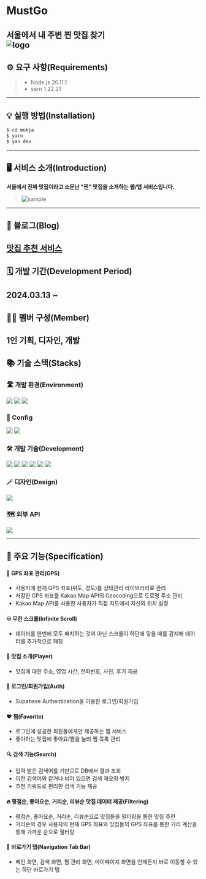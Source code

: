 # MustGo
**서울에서 내 주변 찐 맛집 찾기**<br/>
![logo](https://github.com/Jack42chj/Mukja/assets/86552441/3dd58f46-c7f9-4131-9376-e3eb7200898e)
---


## ⚙️ 요구 사항(Requirements)
> -   Node.js 20.11.1
> -   yarn 1.22.21
---


## 💡 실행 방법(Installation)
```bash
$ cd mukja
$ yarn
$ yan dev
```
---


## 🖥️ 서비스 소개(Introduction)
**서울에서 진짜 맛집이라고 소문난 "찐" 맛집을 소개하는 웹/앱 서비스입니다.**<br/>
> ![sample](https://github.com/Jack42chj/Mukja/assets/86552441/bbb798f1-fe4c-43f2-9262-5a71dc18c949)
---


## 📖 블로그(Blog)
[맛집 추천 서비스](https://velog.io/@hojinch99/series/%EB%A7%9B%EC%A7%91-%EC%B6%94%EC%B2%9C-%EC%84%9C%EB%B9%84%EC%8A%A4)
---


## 🗓️ 개발 기간(Development Period)
**2024.03.13 ~**
---


## 🙋‍♂️ 멤버 구성(Member)
**1인 기획, 디자인, 개발**
---


## 📚 기술 스택(Stacks)
### 🛣️ 개발 환경(Environment)
<div>
  <img src="https://img.shields.io/badge/VisualStudioCode-007ACC?style=for-the-badge&logo=visualstudiocode&logoColor=white">
  <img src="https://img.shields.io/badge/Github-181717?style=for-the-badge&logo=github&logoColor=white">
  <img src="https://img.shields.io/badge/Git-F05032?style=for-the-badge&logo=git&logoColor=white">
</div>

### 💫 Config
<div>
  <img src="https://img.shields.io/badge/Yarn-2C8EBB?style=for-the-badge&logo=yarn&logoColor=white">
  <img src="https://img.shields.io/badge/vite-646CFF?style=for-the-badge&logo=vite&logoColor=white">
</div>

### 🛠️ 개발 기술(Development)
<div>
  <img src="https://img.shields.io/badge/Typescript-3178C6?style=for-the-badge&logo=typescript&logoColor=white">
  <img src="https://img.shields.io/badge/React-61DAFB?style=for-the-badge&logo=react&logoColor=white">
  <img src="https://img.shields.io/badge/Supabase-3FCF8E?style=for-the-badge&logo=supabase&logoColor=white">
  <img src="https://img.shields.io/badge/Zustand-696969?style=for-the-badge&logo=react&logoColor=white">
  <img src="https://img.shields.io/badge/styledcomponents-DB7093?style=for-the-badge&logo=styledcomponents&logoColor=white">
  <img src="https://img.shields.io/badge/reactrouter-CA4245?style=for-the-badge&logo=reactrouter&logoColor=white">
</div>

### 🪄 디자인(Design)
<div>
  <img src="https://img.shields.io/badge/Figma-F24E1E?style=for-the-badge&logo=figma&logoColor=white">
</div>

### 🗺️ 외부 API
<div>
  <img src="https://img.shields.io/badge/kakaomapapi-FFCD00?style=for-the-badge&logo=kakao&logoColor=white">
</div>

---

## 🌟 주요 기능(Specification)
#### 📌 GPS 좌표 관리(GPS)
- 사용자에 현재 GPS 좌표(위도, 경도)를 상태관리 라이브러리로 관리
- 저장한 GPS 좌표를 Kakao Map API의 Geocoding으로 도로명 주소 관리
- Kakao Map API를 사용한 사용자가 직접 지도에서 자신의 위치 설정

#### ♾️ 무한 스크롤(Infinite Scroll)
-   데이터를 한번에 모두 패치하는 것이 아닌 스크롤이 하단에 닿을 때를 감지해 데이터를 추가적으로 패칭

#### 🍴 맛집 소개(Player)
- 맛집에 대한 주소, 영업 시간, 전화번호, 사진, 후기 제공

#### 🔑 로그인/회원가입(Auth)
- Supabase Authentication을 이용한 로그인/회원가입

#### ❤️ 찜(Favorite)
- 로그인에 성공한 회원들에게만 제공하는 찜 서비스
- 좋아하는 맛집에 좋아요/찜을 눌러 찜 목록 관리

#### 🔍 검색 기능(Search)
- 입력 받은 검색어를 기반으로 DB에서 결과 조회
- 이전 검색어와 같거나 비어 있으면 검색 재요청 방지
- 추천 키워드로 편리한 검색 기능 제공

#### 🔥 평점순, 좋아요순, 거리순, 리뷰순 맛집 데이터 제공(Filtering)
- 평점순, 좋아요순, 거리순, 리뷰순으로 맛집들을 필터링을 통한 맛집 추천
- 거리순의 경우 사용자의 현재 GPS 좌표와 맛집들의 GPS 좌표를 통한 거리 계산을 통해 가까운 순으로 필터링

#### 🔗 바로가기 탭(Navigation Tab Bar)
- 메인 화면, 검색 화면, 찜 관리 화면, 마이페이지 화면을 언제든지 바로 이동할 수 있는 하단 바로가기 탭
